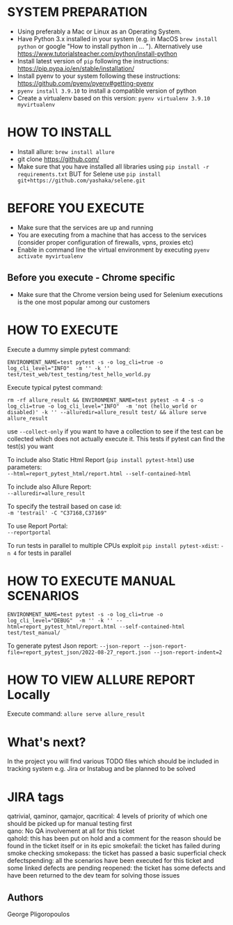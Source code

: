 # SYSTEM PREPARATION
- Using preferably a Mac or Linux as an Operating System.  
- Have Python 3.x installed in your system (e.g. in MacOS `brew install python` or google "How to install python in ... "). Alternatively use https://www.tutorialsteacher.com/python/install-python
- Install latest version of `pip` following the instructions: https://pip.pypa.io/en/stable/installation/
- Install pyenv to your system following these instructions: https://github.com/pyenv/pyenv#getting-pyenv
- `pyenv install 3.9.10` to install a compatible version of python
- Create a virtualenv based on this version: `pyenv virtualenv 3.9.10 myvirtualenv`

# HOW TO INSTALL
- Install allure: `brew install allure`
- git clone https://github.com/
- Make sure that you have installed all libraries using `pip install -r requirements.txt` BUT for Selene use
`pip install git+https://github.com/yashaka/selene.git`

# BEFORE YOU EXECUTE
- Make sure that the services are up and running
- You are executing from a machine that has access to the services (consider proper configuration of firewalls, vpns, proxies etc)
- Enable in command line the virtual environment by executing `pyenv activate myvirtualenv`

## Before you execute - Chrome specific
- Make sure that the Chrome version being used for Selenium executions is the one most popular among our customers

# HOW TO EXECUTE
Execute a dummy simple pytest command:

    ENVIRONMENT_NAME=test pytest -s -o log_cli=true -o log_cli_level="INFO"  -m '' -k '' test/test_web/test_testing/test_hello_world.py

Execute typical pytest command:  

    rm -rf allure_result && ENVIRONMENT_NAME=test pytest -n 4 -s -o log_cli=true -o log_cli_level="INFO"  -m 'not (hello_world or disabled)' -k '' --alluredir=allure_result test/ && allure serve allure_result

use `--collect-only` if you want to have a collection to see if the test can be collected which does not actually execute it. This tests if pytest can find the test(s) you want

To include also Static Html Report (`pip install pytest-html`) use parameters:   
`--html=report_pytest_html/report.html --self-contained-html`

To include also Allure Report:  
`--alluredir=allure_result`

To specify the testrail based on case id:  
`-m 'testrail' -C "C37168,C37169"`

To use Report Portal:  
`--reportportal`

To run tests in parallel to multiple CPUs exploit `pip install pytest-xdist`:
`-n 4` for tests in parallel

# HOW TO EXECUTE MANUAL SCENARIOS

    ENVIRONMENT_NAME=test pytest -s -o log_cli=true -o log_cli_level="DEBUG"  -m '' -k '' --html=report_pytest_html/report.html --self-contained-html test/test_manual/

To generate pytest Json report:
`--json-report --json-report-file=report_pytest_json/2022-08-27_report.json --json-report-indent=2`


# HOW TO VIEW ALLURE REPORT Locally
Execute command: `allure serve allure_result`

# What's next?
In the project you will find various TODO files which should be included in tracking system
e.g. Jira or Instabug and be planned to be solved

# JIRA tags
qatrivial, qaminor, qamajor, qacritical: 4 levels of priority of which one should be picked up for manual testing first  
qano: No QA involvement at all for this ticket  
qahold: this has been put on hold and a comment for the reason should be found in the ticket itself or in its epic
smokefail: the ticket has failed during smoke checking
smokepass: the ticket has passed a basic superficial check
defectspending: all the scenarios have been executed for this ticket and some linked defects are pending
reopened: the ticket has some defects and have been returned to the dev team for solving those issues

## Authors
George Pligoropoulos
